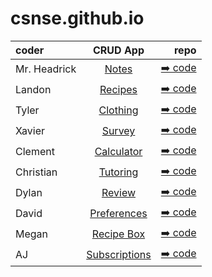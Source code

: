 # csnse.github.io

| coder | CRUD App | repo |
| :------------------- | :----------: | ----------: |
| Mr. Headrick  | [Notes](https://master.d3rxz4q46ualig.amplifyapp.com/)     | [➡️ code](https://github.com/csn-bot)       |
| Landon     | [Recipes](https://master.d3mlatfxeg8eej.amplifyapp.com)  | [➡️ code](https://github.com/CSNSE/reactapp3)    |
| Tyler  | [Clothing](https://master.d1qgwli6uu4xc2.amplifyapp.com)     | [➡️ code](https://github.com/tmastrangelo/amplifyapp2)       |
| Xavier  | [Survey](https://master.d19zxbd6yf6ee.amplifyapp.com/)     | [➡️ code](https://github.com/xbb73/xsurveyapp)       |
| Clement  | [Calculator](https://master.dljqyyq8bbrg0.amplifyapp.com/)     | [➡️ code](https://github.com/Clement-Wright/redoapp2)       |
| Christian  | [Tutoring](https://master.d1qpdj5ao982pp.amplifyapp.com/)     | [➡️ code](https://github.com/cdiaz2024/tutoruiapp)       |
| Dylan  | [Review](https://master.d3c0rktuijxvux.amplifyapp.com/)     | [➡️ code](https://github.com/dbaer2025/midterm1)       |
| David  | [Preferences](https://master.d1su2b8wdgsshv.amplifyapp.com/)     | [➡️ code](https://github.com/Daveyd423/app10)       |
| Megan  | [Recipe Box](https://master.d3k8ejyz56vrtg.amplifyapp.com/)     | [➡️ code](https://github.com/MeganHeadrick/r3box)       |
| AJ  | [Subscriptions](https://master.d36yrka8mwnsoo.amplifyapp.com/)     | [➡️ code]((https://github.com/AmazingAJ10/subs3))       |
